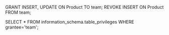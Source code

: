

GRANT INSERT, UPDATE ON Product TO team;
REVOKE INSERT ON Product FROM team; 

SELECT * FROM information_schema.table_privileges WHERE grantee='team';